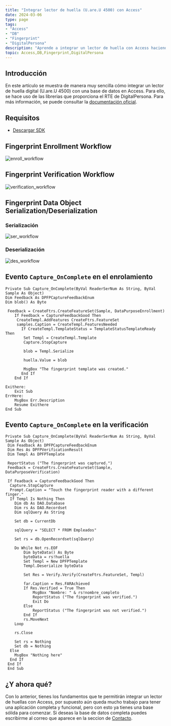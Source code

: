```yaml
---
title: "Integrar lector de huella (U.are.U 4500) con Access"
date: 2024-03-06
type: page
tags: 
- "Access"
- "DB"
- "Fingerprint"
- "DigitalPersona"
description: "Aprende a integrar un lector de huella con Access haciendo uso del SDK de DigitalPersona."
topic: Access,DB,Fingerprint,DigitalPersona
---
```


## Introducción

En este artículo se muestra de manera muy sencilla cómo integrar un lector de huella digital (U.are.U 4500) con una base de datos en Access. Para ello, se hace uso de las librerias que proporciona el RTE de DigitalPersona. Para más información, se puede consultar la [documentación oficial](https://github.com/Rooyca/Digital-Persona-SDK/blob/master/Docs/One%20Touch%20for%20Windows%20SDK%20.NET%20Developer%20Guide.pdf).

## Requisitos

- [Descargar SDK](https://github.com/Rooyca/Digital-Persona-SDK/)

## Fingerprint Enrollment Workflow

![enroll_workflow](enroll_workflow.jpg)

## Fingerprint Verification Workflow

![verification_workflow](verification_workflow.jpg)

## Fingerprint Data Object Serialization/Deserialization

### Serialización

![ser_workflow](ser_workflow.jpg)

### Deserialización

![des_workflow](des_workflow.jpg)

## Evento `Capture_OnComplete` en el enrolamiento

```vba
Private Sub Capture_OnComplete(ByVal ReaderSerNum As String, ByVal Sample As Object)
Dim Feedback As DPFPCaptureFeedbackEnum
Dim blob() As Byte

 Feedback = CreateFtrs.CreateFeatureSet(Sample, DataPurposeEnrollment)
    If Feedback = CaptureFeedbackGood Then
     CreateTempl.AddFeatures CreateFtrs.FeatureSet
     samples.Caption = CreateTempl.FeaturesNeeded
       If CreateTempl.TemplateStatus = TemplateStatusTemplateReady Then
        Set Templ = CreateTempl.Template
        Capture.StopCapture
         
        blob = Templ.Serialize
        
        huella.Value = blob

        MsgBox "The fingerprint template was created."
       End If
    End If

Exithere:
    Exit Sub
ErrHere:
    MsgBox Err.Description
    Resume Exithere
End Sub
```

## Evento `Capture_OnComplete` en la verificación

```vba
Private Sub Capture_OnComplete(ByVal ReaderSerNum As String, ByVal Sample As Object)
 Dim Feadback As DPFPCaptureFeedbackEnum
 Dim Res As DPFPVerificationResult
 Dim Templ As DPFPTemplate

 ReportStatus ("The fingerprint was captured.")
 Feedback = CreateFtrs.CreateFeatureSet(Sample, DataPurposeVerification)

 If Feadback = CaptureFeedbackGood Then
  Capture.StopCapture
  Prompt.Caption = "Touch the fingerprint reader with a different finger."
  If Templ Is Nothing Then
    Dim db As DAO.Database
    Dim rs As DAO.Recordset
    Dim sqlQuery As String

    Set db = CurrentDb

    sqlQuery = "SELECT * FROM Empleados"

    Set rs = db.OpenRecordset(sqlQuery)

    Do While Not rs.EOF
        Dim byteData() As Byte
        byteData = rs!huella
        Set Templ = New DPFPTemplate
        Templ.Deserialize byteData
        
        Set Res = Verify.Verify(CreateFtrs.FeatureSet, Templ)
        
        far.Caption = Res.FARAchieved
        If Res.Verified = True Then
            MsgBox "Nombre: " & rs!nombre_completo
            ReportStatus ("The fingerprint was verified.")
            Exit Do
        Else
            ReportStatus ("The fingerprint was not verified.")
        End If
        rs.MoveNext
    Loop

    rs.Close

    Set rs = Nothing
    Set db = Nothing
  Else
    MsgBox "Nothing here"
  End If
 End If
 End Sub
 ```

## ¿Y ahora qué?

Con lo anterior, tienes los fundamentos que te permitirán integrar un lector de huellas con Access, por supuesto aún queda mucho trabajo para tener una aplicación completa y funcional, pero con esto ya tienes una base sólida para comenzar. Si deseas la base de datos completa puedes escribirme al correo que aparece en la seccion de [Contacto](/es/contacto).








